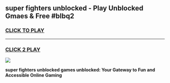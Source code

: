 
## super fighters unblocked - Play Unblocked Gmaes & Free #blbq2
<h3>
<a href="https://news.freeplayer.one?title=super_fighters_unblocked&ref=24F">CLICK TO PLAY</a></h3>
<hr>

<h3>
<a href="https://news.freeplayer.one?title=super_fighters_unblocked&ref=24F">CLICK 2 PLAY</a>
  
</h3>

<a href="https://news.freeplayer.one?title=super_fighters_unblocked&ref=24F/"><img src="https://clearcache.store/games.png"></a>


**super fighters unblocked games unblocked: Your Gateway to Fun and Accessible Online Gaming**
